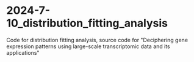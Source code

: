 # 2024-7-10_distribution_fitting_analysis
Code for distribution fitting analysis, source code for "Deciphering gene expression patterns using large-scale transcriptomic data and its applications"
